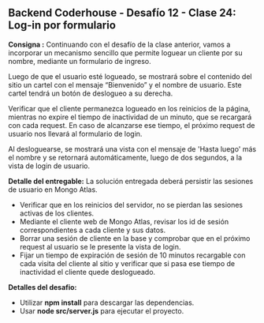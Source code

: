## **Backend Coderhouse - Desafío 12 - Clase 24: Log-in por formulario**

**Consigna :** Continuando con el desafío de la clase anterior, vamos a incorporar un mecanismo sencillo que permite loguear un cliente por su nombre, mediante un formulario de ingreso.

Luego de que el usuario esté logueado, se mostrará sobre el contenido del sitio un cartel con el mensaje “Bienvenido” y el nombre de usuario. Este cartel tendrá un botón de deslogueo a su derecha.

Verificar que el cliente permanezca logueado en los reinicios de la página, mientras no expire el tiempo de inactividad de un minuto, que se recargará con cada request. En caso de alcanzarse ese tiempo, el próximo request de usuario nos llevará al formulario de login.

Al desloguearse, se mostrará una vista con el mensaje de 'Hasta luego' más el nombre y se retornará automáticamente, luego de dos segundos, a la vista de login de usuario.

**Detalle del entregable:** La solución entregada deberá persistir las sesiones de usuario en Mongo Atlas.

 - Verificar que en los reinicios del servidor, no se pierdan las sesiones activas de los clientes.
 - Mediante el cliente web de Mongo Atlas, revisar los id de sesión correspondientes a cada cliente y sus datos.
 - Borrar una sesión de cliente en la base y comprobar que en el próximo request al usuario se le presente la vista de login.
 - Fijar un tiempo de expiración de sesión de 10 minutos recargable con cada visita del cliente al sitio y verificar que si pasa ese tiempo de inactividad el cliente quede deslogueado.

**Detalles del desafio:** 
- Utilizar **npm install** para descargar las dependencias.
- Usar **node src/server.js** para ejecutar el proyecto.
